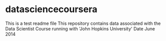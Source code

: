 datasciencecoursera
===================
This is a test readme file
This repository contains data associated with the Data Scientist Course running with 'John Hopkins University' 
Date June 2014
